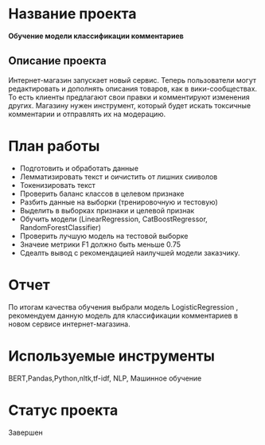  # Название проекта
 **Обучение модели классификации комментариев**
 ## Описание проекта
Интернет-магазин запускает новый сервис. Теперь пользователи могут редактировать и дополнять описания товаров, как в вики-сообществах. То есть клиенты предлагают свои правки и комментируют изменения других. Магазину нужен инструмент, который будет искать токсичные комментарии и отправлять их на модерацию.
 # План работы
- Подготовить и обработать данные
- Лемматизировать текст и оичистить от лишних сииволов
- Токенизировать текст
- Проверить баланс классов в целевом признаке
- Разбить данные на выборки (тренировочную и тестовую)
- Выделить в выборках признаки и целевой признак
- Обучить модели (LinearRegression, CatBoostRegressor, RandomForestClassifier)
- Проверить лучшую модель на тестовой выборке
- Значеие метрики F1 должно быть меньше 0.75
- Сдеалть вывод с рекомендацией наилучшей модели заказчику.
# Отчет 
По итогам качества обучения выбрали модель LogisticRegression , рекомендуем данную модель для классификации комментариев в новом сервисе интернет-магазина.

# Используемые инструменты
BERT,Pandas,Python,nltk,tf-idf, NLP, Машинное обучение
# Статус проекта
Завершен
